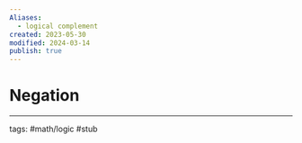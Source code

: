 ```yaml
---
Aliases:
  - logical complement
created: 2023-05-30
modified: 2024-03-14
publish: true
---
```


# Negation

---
tags: #math/logic #stub